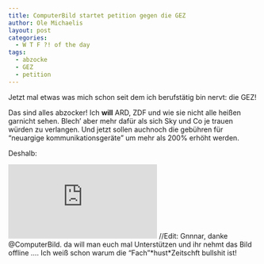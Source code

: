 ```yaml
---
title: ComputerBild startet petition gegen die GEZ
author: Ole Michaelis
layout: post
categories:
  - W T F ?! of the day
tags:
  - abzocke
  - GEZ
  - petition
---
```


Jetzt mal etwas was mich schon seit dem ich berufstätig bin nervt: die GEZ!

Das sind alles abzocker! Ich **will** ARD, ZDF und wie sie nicht alle heißen garnicht sehen. Blech’ aber mehr dafür als sich Sky und Co je trauen würden zu verlangen. Und jetzt sollen auchnoch die gebühren für “neuargige kommunikationsgeräte” um mehr als 200% erhöht werden.

Deshalb:

[![Jetzt teilnehmen: Online-Petition gegen den GEZ-Wahnsinn][1]][1]
//Edit: Gnnnar, danke @ComputerBild. da will man euch mal Unterstützen und ihr nehmt das Bild offline …. Ich weiß schon warum die “Fach”\*hust\*Zeitschft bullshit ist!

 [1]: http://www.computerbild.de/aktionsformular/Online-Petition-gegen-GEZ-Gebuehrenerhoehung-und-Beweislastumkehr-4941915.html

